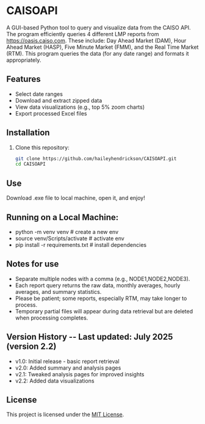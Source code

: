 # CAISOAPI

A GUI-based Python tool to query and visualize data from the CAISO API. The program efficiently queries 4 different LMP reports from https://oasis.caiso.com. These include: Day Ahead Market (DAM), Hour Ahead Market (HASP), Five Minute Market (FMM), and the Real Time Market (RTM). This program queries the data (for any date range) and formats it appropriately.  

## Features
- Select date ranges
- Download and extract zipped data
- View data visualizations (e.g., top 5% zoom charts)
- Export processed Excel files

## Installation

1. Clone this repository:
   ```bash
   git clone https://github.com/haileyhendrickson/CAISOAPI.git
   cd CAISOAPI

## Use
Download .exe file to local machine, open it, and enjoy!

## Running on a Local Machine:
- python -m venv venv  # create a new env
- source venv/Scripts/activate  # activate env
- pip install -r requirements.txt  # install dependencies


## Notes for use 
- Separate multiple nodes with a comma (e.g., NODE1,NODE2,NODE3).
- Each report query returns the raw data, monthly averages, hourly averages, and summary statistics.
- Please be patient; some reports, especially RTM, may take longer to process.
- Temporary partial files will appear during data retrieval but are deleted when processing completes.


## Version History -- Last updated: July 2025 (version 2.2) 
- v1.0: Initial release - basic report retrieval
- v2.0: Added summary and analysis pages
- v2.1: Tweaked analysis pages for improved insights
- v2.2: Added data visualizations

## License
This project is licensed under the [MIT License](LICENSE).
